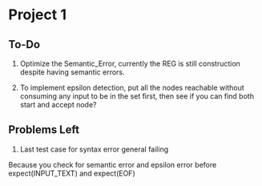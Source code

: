 # Project 1

## To-Do

1) Optimize the Semantic_Error, currently the REG is still construction despite having semantic errors.

2) To implement epsilon detection, put all the nodes reachable without consuming any input to be in the set first, then see if you can find both start and accept node?

## Problems Left

1) Last test case for syntax error general failing

Because you check for semantic error and epsilon error before expect(INPUT_TEXT) and expect(EOF)
